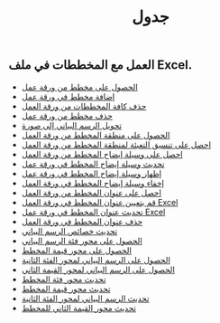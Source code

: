 ﻿---
title: جدول
second_title: Aspose.Cells Cloud Documen
type: docs
url: /ar/charts/
aliases: [/working-with-charts/]
keywords: REST API, spreadsheets, excel, chart
description: "Cells.سحابة API لـ Excel تعمل: تعمل المخططات"
weight: 100
kwords: Excel، Office كلاود، ريست API، جدول البيانات، PDF، CSV، Json، Markdwon، الرسوم البيانية
---
## العمل مع المخططات في ملف Excel.

- [الحصول على مخطط من ورقة عمل](/cells/ar/get-chart-from-a-worksheet/)
- [إضافة مخطط في ورقة عمل](/cells/ar/add-a-chart-in-a-worksheet/)
- [حذف كافة المخططات من ورقة العمل](/cells/ar/delete-all-charts-from-a-worksheet/)
- [حذف مخطط من ورقة عمل](/cells/ar/delete-a-chart-from-a-worksheet/)
- [تحويل الرسم البياني إلى صورة](/cells/ar/convert-chart-to-image/)
- [الحصول على منطقة المخطط من ورقة العمل](/cells/ar/get-chart-area-from-a-worksheet/)
- [احصل على تنسيق التعبئة لمنطقة المخطط من ورقة العمل](/cells/ar/get-fill-format-of-a-chart-area-from-a-worksheet/)
- [احصل على وسيلة إيضاح المخطط من ورقة العمل](/cells/ar/get-chart-legend-from-a-worksheet/)
- [تحديث وسيلة إيضاح المخطط في ورقة عمل](/cells/ar/update-chart-legend-in-a-worksheet/)
- [إظهار وسيلة إيضاح المخطط في ورقة عمل](/cells/ar/show-chart-legend-in-a-worksheet/)
- [إخفاء وسيلة إيضاح المخطط في ورقة العمل](/cells/ar/hide-chart-legend-in-a-worksheet/)
- [احصل على عنوان المخطط من ورقة العمل](/cells/ar/get-chart-title-from-a-worksheet/)
- [قم بتعيين عنوان المخطط في ورقة العمل Excel](/cells/ar/set-chart-title-in-excel-worksheet/)
- [تحديث عنوان المخطط في ورقة عمل Excel](/cells/ar/update-chart-title-in-excel-worksheet/)
- [حذف عنوان المخطط في ورقة العمل](/cells/ar/delete-chart-title-in-a-worksheet/)
- [تحديث خصائص الرسم البياني](/cells/ar/charts/propreties/update/)
- [الحصول على محور فئة الرسم البياني](/cells/ar/charts/category-axis/get/)
- [الحصول على محور قيمة المخطط](/cells/ar/charts/value-axis/get/)
- [الحصول على الرسم البياني لمحور الفئة الثانية](/cells/ar/charts/second-category-axis/get/)
- [الحصول على الرسم البياني لمحور القيمة الثاني](/cells/ar/charts/second-value-axis/get/)
- [تحديث محور فئة المخطط](/cells/ar/charts/category-axis/update/)
- [تحديث محور قيمة المخطط](/cells/ar/charts/value-axis/update/)
- [تحديث الرسم البياني لمحور الفئة الثانية](/cells/ar/charts/second-category-axis/update/)
- [تحديث محور القيمة الثاني للمخطط](/cells/ar/charts/second-value-axis/update/)
